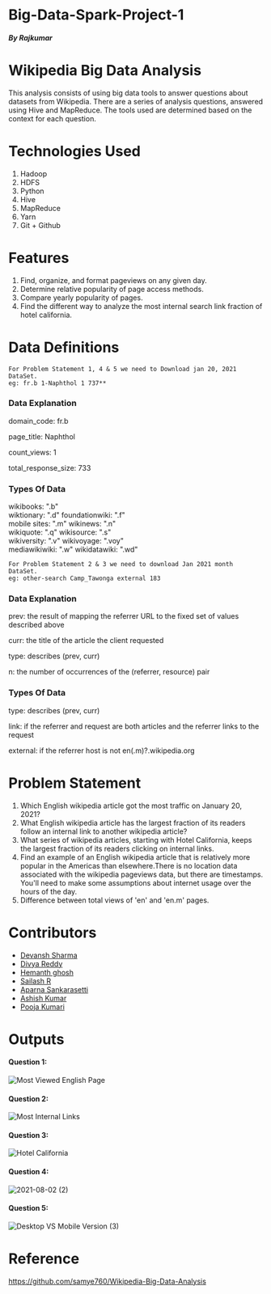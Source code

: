 # Big-Data-Spark-Project-1
##### By Rajkumar

# Wikipedia Big Data Analysis

This analysis consists of using big data tools to answer questions about datasets from Wikipedia. There are a series of analysis questions, answered using Hive and MapReduce. The tools used are determined based on the context for each question.

# Technologies Used

1.  Hadoop
2.  HDFS
3.  Python
4.  Hive
5.  MapReduce
6.  Yarn
7.  Git + Github

# Features

1.  Find, organize, and format pageviews on any given day.
2.  Determine relative popularity of page access methods.
3.  Compare yearly popularity of pages.
4.  Find the different way to analyze the most internal search link fraction of hotel california.


# Data Definitions

    For Problem Statement 1, 4 & 5 we need to Download jan 20, 2021 DataSet.
    eg: fr.b 1-Naphthol 1 737**

### Data Explanation

domain_code: fr.b

page_title: Naphthol

count_views: 1

total_response_size: 733

### Types Of Data

wikibooks: ".b"         
wiktionary: ".d" 
foundationwiki: ".f"         
mobile sites: ".m" 
wikinews: ".n"          
wikiquote: ".q"
wikisource: ".s"         
wikiversity: ".v" 
wikivoyage: ".voy"       
mediawikiwiki: ".w" 
wikidatawiki: ".wd" 

    For Problem Statement 2 & 3 we need to download Jan 2021 month DataSet.
    eg: other-search Camp_Tawonga external 183

### Data Explanation

prev: the result of mapping the referrer URL to the fixed set of values described above

curr: the title of the article the client requested

type: describes (prev, curr)

n: the number of occurrences of the (referrer, resource) pair

### Types Of Data

type: describes (prev, curr)

link: if the referrer and request are both articles and the referrer links to the request

external: if the referrer host is not en(.m)?.wikipedia.org


# Problem Statement

1. Which English wikipedia article got the most traffic on January 20, 2021? 
2. What English wikipedia article has the largest fraction of its readers follow an internal link to another wikipedia article?
3. What series of wikipedia articles, starting with Hotel California, keeps the largest fraction of its readers clicking on internal links.
4. Find an example of an English wikipedia article that is relatively more popular in the Americas than elsewhere.There is no location data associated with the wikipedia pageviews    data, but there are timestamps. You'll need to make some assumptions about internet usage over the hours of the day.
5. Difference between total views of 'en' and 'en.m' pages.


# Contributors

* [Devansh Sharma](https://github.com/devanshsharma-bigdata/P2-RAWG-Data-Analysis)
* [Divya Reddy](https://github.com/Divyaredd/BIG_DATA_PROJECT2)
* [Hemanth ghosh](https://github.com/Hemanth-Ghosh/Big-Data-Project-1.git)
* [Sailash R](https://github.com/Sailash/Project_2)
* [Aparna Sankarasetti](https://github.com/aparnasankarasetti/project_1)
* [Ashish Kumar](https://github.com/AshishK199/Project_01)
* [Pooja Kumari](https://github.com/Pooja0210/Project1)


# Outputs

#### Question 1:
![Most Viewed English Page](https://user-images.githubusercontent.com/86596766/127760040-d29205cd-89be-476c-901e-eb63fdd9cd07.png)
#### Question 2:
![Most Internal Links](https://user-images.githubusercontent.com/86596766/127478128-b0c6ba42-6e34-4c56-b986-537bd57ba5e7.png)
#### Question 3:
![Hotel California](https://user-images.githubusercontent.com/86596766/127478209-9d620ee1-0117-473f-b5ee-b27f34cc3487.png)
#### Question 4:
![2021-08-02 (2)](https://user-images.githubusercontent.com/86596766/127787453-e2ac242d-61cf-446f-ad0e-914a6ec64980.png)
#### Question 5:
![Desktop VS Mobile Version (3)](https://user-images.githubusercontent.com/86596766/127787477-aea2c0d2-e09b-46da-8b37-ac096294cfd0.png)

# Reference

https://github.com/samye760/Wikipedia-Big-Data-Analysis
